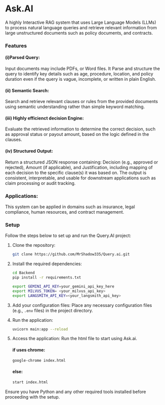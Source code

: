# Ask.AI
A highly Interactive RAG system that uses Large Language Models (LLMs) to process natural language queries and retrieve relevant information from large unstructured documents such as policy documents, and contracts.

### Features

#### (i)Parsed Query:
Input documents may include PDFs, or Word files. It Parse and structure the query to identify key details such as age, procedure, location, and policy duration even if the query is vague, incomplete, or written in plain English.

#### (ii) Semantic Search:
Search and retrieve relevant clauses or rules from the provided documents using semantic understanding rather than simple keyword matching.

#### (iii) Highly efficienct decision Engine:
Evaluate the retrieved information to determine the correct decision, such as approval status or payout amount, based on the logic defined in the clauses.

#### (iv) Structured Output:
Return a structured JSON response containing: Decision (e.g., approved or rejected), Amount (if applicable), and Justification, including mapping of each decision to the specific clause(s) it was based on. The output is consistent, interpretable, and usable for downstream applications such as claim processing or audit tracking.


### Applications:
This system can be applied in domains such as insurance, legal compliance, human resources, and contract management.

### Setup

Follow the steps below to set up and run the Query.AI project:

1. Clone the repository:
   ```bash
   git clone https://github.com/MrShadow335/Query.ai.git
   ```

2. Install the required dependencies:
   ```bash
   cd Backend
   pip install -r requirements.txt
   ```

   ```bash
   export GEMINI_API_KEY=your_gemini_api_key_here
   export MILVUS_TOKEN= <your_milvus_api_key>
   export LANGSMITH_API_KEY=<your_langsmith_api_key>

   ```
3. Add your configuration files:
   Place any necessary configuration files (e.g., `.env` files) in the project directory.

4. Run the application:
   ```bash
   uvicorn main:app --reload
   ```

5. Access the application:
   Run the html file to start using Ask.ai.
   #### if uses chrome:
   ```bash
   google-chrome index.html
   ```
   #### else:
   ```bash
   start index.html
   ```
Ensure you have Python and any other required tools installed before proceeding with the setup.
